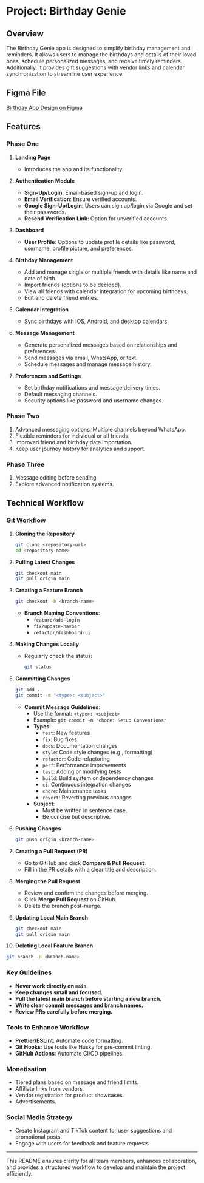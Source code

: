 # Project: Birthday Genie

## Overview

The Birthday Genie app is designed to simplify birthday management and reminders. It allows users to manage the birthdays and details of their loved ones, schedule personalized messages, and receive timely reminders. Additionally, it provides gift suggestions with vendor links and calendar synchronization to streamline user experience.

## Figma File

[Birthday App Design on Figma](https://www.figma.com/design/k3Bb59Eo60vbiQUmiopR2Q/Birthday-App?node-id=291-32254&p=f&t=ZhvsKGeS2MH0ooVm-0)

## Features

### Phase One

1. **Landing Page**

   - Introduces the app and its functionality.

2. **Authentication Module**

   - **Sign-Up/Login**: Email-based sign-up and login.
   - **Email Verification**: Ensure verified accounts.
   - **Google Sign-Up/Login**: Users can sign up/login via Google and set their passwords.
   - **Resend Verification Link**: Option for unverified accounts.

3. **Dashboard**

   - **User Profile**: Options to update profile details like password, username, profile picture, and preferences.

4. **Birthday Management**

   - Add and manage single or multiple friends with details like name and date of birth.
   - Import friends (options to be decided).
   - View all friends with calendar integration for upcoming birthdays.
   - Edit and delete friend entries.

5. **Calendar Integration**

   - Sync birthdays with iOS, Android, and desktop calendars.

6. **Message Management**

   - Generate personalized messages based on relationships and preferences.
   - Send messages via email, WhatsApp, or text.
   - Schedule messages and manage message history.

7. **Preferences and Settings**
   - Set birthday notifications and message delivery times.
   - Default messaging channels.
   - Security options like password and username changes.

### Phase Two

1. Advanced messaging options: Multiple channels beyond WhatsApp.
2. Flexible reminders for individual or all friends.
3. Improved friend and birthday data importation.
4. Keep user journey history for analytics and support.

### Phase Three

1. Message editing before sending.
2. Explore advanced notification systems.

## Technical Workflow

### Git Workflow

1. **Cloning the Repository**

   ```bash
   git clone <repository-url>
   cd <repository-name>
   ```

2. **Pulling Latest Changes**

   ```bash
   git checkout main
   git pull origin main
   ```

3. **Creating a Feature Branch**

   ```bash
   git checkout -b <branch-name>
   ```

   - **Branch Naming Conventions**:
     - `feature/add-login`
     - `fix/update-navbar`
     - `refactor/dashboard-ui`

4. **Making Changes Locally**

   - Regularly check the status:
     ```bash
     git status
     ```

5. **Committing Changes**

   ```bash
   git add .
   git commit -m "<type>: <subject>"
   ```

   - **Commit Message Guidelines**:
     - Use the format: `<type>: <subject>`
     - Example: `git commit -m "chore: Setup Conventions"`
     - **Types**:
       - `feat`: New features
       - `fix`: Bug fixes
       - `docs`: Documentation changes
       - `style`: Code style changes (e.g., formatting)
       - `refactor`: Code refactoring
       - `perf`: Performance improvements
       - `test`: Adding or modifying tests
       - `build`: Build system or dependency changes
       - `ci`: Continuous integration changes
       - `chore`: Maintenance tasks
       - `revert`: Reverting previous changes
     - **Subject**:
       - Must be written in sentence case.
       - Be concise but descriptive.

6. **Pushing Changes**

   ```bash
   git push origin <branch-name>
   ```

7. **Creating a Pull Request (PR)**

   - Go to GitHub and click **Compare & Pull Request**.
   - Fill in the PR details with a clear title and description.

8. **Merging the Pull Request**

   - Review and confirm the changes before merging.
   - Click **Merge Pull Request** on GitHub.
   - Delete the branch post-merge.

9. **Updating Local Main Branch**

   ```bash
   git checkout main
   git pull origin main
   ```

10. **Deleting Local Feature Branch**

```bash
git branch -d <branch-name>
```

### Key Guidelines

- **Never work directly on `main`.**
- **Keep changes small and focused.**
- **Pull the latest main branch before starting a new branch.**
- **Write clear commit messages and branch names.**
- **Review PRs carefully before merging.**

### Tools to Enhance Workflow

- **Prettier/ESLint**: Automate code formatting.
- **Git Hooks**: Use tools like Husky for pre-commit linting.
- **GitHub Actions**: Automate CI/CD pipelines.

### Monetisation

- Tiered plans based on message and friend limits.
- Affiliate links from vendors.
- Vendor registration for product showcases.
- Advertisements.

### Social Media Strategy

- Create Instagram and TikTok content for user suggestions and promotional posts.
- Engage with users for feedback and feature requests.

---

This README ensures clarity for all team members, enhances collaboration, and provides a structured workflow to develop and maintain the project efficiently.

